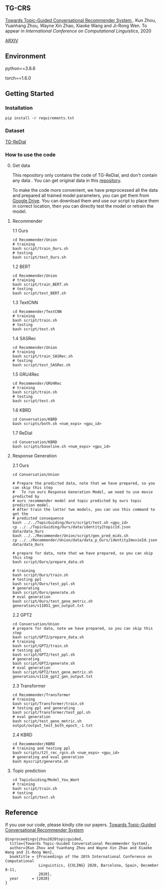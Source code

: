 ## TG-CRS

[Towards Topic-Guided Conversational Recommender System ](https://github.com/RUCAIBox/TG-ReDial).
Kun Zhou, Yuanhang Zhou, Wayne Xin Zhao, Xiaoke Wang and Ji-Rong Wen.
To appear in *International Conference on Computational Linguistics*, 2020

[ARXIV](https://arxiv.org/abs/2010.04125)



## Environment

python==3.8.6

torch==1.6.0



## Getting Started
### Installation

```
pip install -r requirements.txt
```



### Dataset

[TG-ReDial](https://github.com/RUCAIBox/TG-ReDial)



### How to use the code

0. Get data

   This repository only contains the code of TG-ReDial, and don't contain any data . You can get original data in this [repository](https://github.com/RUCAIBox/TG-ReDial). 

   To make the code more convenient, we have preprocessed all the data and prepared all trained model parameters, you can get them from [Google Drive](). You can download them and use our script to place them in correct location,  then you can directly test the model or retrain the model.  

1. Recommender

    1.1 Ours
    
    ```
    cd Recommender/Union
    # training
    bash script/train_Ours.sh
    # testing
    bash script/test_Ours.sh
    ```
    1.2 BERT
    
    ```
    cd Recommender/Union
    # training
    bash script/train_BERT.sh
    # testing
    bash script/test_BERT.sh
    ```
    1.3 TextCNN
    ```
    cd Recommender/TextCNN
    # training
    bash script/train.sh
    # testing
    bash script/test.sh
    ```
    1.4 SASRec
    ```
    cd Recommender/Union
    # training
    bash script/train_SASRec.sh
    # testing
    bash script/test_SASRec.sh
    ```
    1.5 GRU4Rec
    ```
    cd Recommender/GRU4Rec
    # training
    bash script/train.sh
    # testing
    bash script/test.sh
    ```
    1.6 KBRD
    ```
    cd Conversation/KBRD 
    bash scripts/both.sh <num_exps> <gpu_id>
    ```
    1.7 ReDial
    ```
    cd Conversation/KBRD 
    bash scripts/baseline.sh <num_exps> <gpu_id>
    ```
2. Response Generation

	2.1 Ours
   
    ```
    cd Conversation/Union
    
    # Prepare the predicted data, note that we have prepared, so you can skip this step
    #	To run ours Response Generation Model, we need to use movie predicted by 
    # ours recommender model and topic predicted by ours topic prediction model. 
    # After train the latter two models, you can use this command to get the 
    # predicted consequence
    bash ../../TopicGuiding/Ours/script/test.sh <gpu_id>
    cp ../../TopicGuiding/Ours/data/identity2topicId.json data/data_Ours
    bash ../../Recommender/Union/script/gen_pred_mids.sh
    cp ../../Recommender/Union/data/data_p_Ours/identity2movieId.json data/data_Ours
    
    # prepare for data, note that we have prepared, so you can skip this step
    bash script/Ours/prepare_data.sh
    
    # training
    bash script/Ours/train.sh
    # testing ppl
    bash script/Ours/test_ppl.sh
    # generating
    bash script/Ours/generate.sh
    # eval generation
    bash script/Ours/test_gene_metric.sh generation/v11051_gen_output.txt
    ```
    2.2 GPT2
    ```
    cd Conversation/Union
    # prepare for data, note we have prepared, so you can skip this step
    bash script/GPT2/prepare_data.sh
    # training
    bash script/GPT2/train.sh
    # testing ppl
    bash script/GPT2/test_ppl.sh
    # generating
    bash script/GPT2/generate.sh
    # eval generation
    bash script/GPT2/test_gene_metric.sh generation/v1116_gpt2_gen_output.txt
    ```
    2.3 Transformer
    ```
    cd Recommender/Transformer
    # training
    bash script/Transformer/train.sh
    # testing ppl and generating
    bash script/Transformer/test_ppl.sh
	# eval generation
	bash script/test_gene_metric.sh output/output_test_both_epoch_-1.txt
	 ```
	 2.4 KBRD
	 ```
    cd Recommender/KBRD
    # training and testing ppl
    bash scripts/t2t_rec_rgcn.sh <num_exps> <gpu_id>
    # generating and eval generation
    bash myscript/generate.sh 
	 ```
3. Topic prediction

   ```
   cd TopicGuiding/Model_You_Want
   # training
   bash script/train.sh
   # testing
   bash script/test.sh
   ```



## Reference

If you use our code, please kindly cite our papers. [Towards Topic-Guided Conversational Recommender System](https://arxiv.org/abs/2010.04125)

```
@inproceedings{zhou2020topicguided,
  title={Towards Topic-Guided Conversational Recommender System}, 
  author={Kun Zhou and Yuanhang Zhou and Wayne Xin Zhao and Xiaoke Wang and Ji-Rong Wen},
  booktitle = {Proceedings of the 28th International Conference on Computational
               Linguistics, {COLING} 2020, Barcelona, Spain, December 8-11,
               2020},
  year      = {2020}
}
```